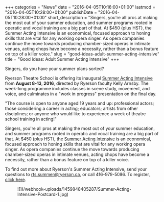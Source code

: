 +++
categories = "News"
date = "2016-04-05T10:16:00+01:00"
lastmod = "2016-04-05T10:28:00+01:00"
publishDate = "2016-04-05T10:28:00+01:00"
short_description = "Singers, you're all pros at making the most out of your summer education, and summer programs rooted in operatic and vocal training are a big part of that. At $450 (plus HST), the Summer Acting Intensive is an economical, focused approach to honing skills that are vital for any working opera singer. As opera companies continue the move towards producing chamber-sized operas in intimate venues, acting chops have become a necessity, rather than a bonus feature on top of a killer voice."
slug = "good-ideas-adult-summer-acting-intensive"
title = "Good ideas: Adult Summer Acting Intensive"
+++

Singers, do you have your summer plans sorted?

Ryerson Theatre School is offering its inaugural [Summer Acting Intensive](http://ryerson.ca/theatreschool/summer/summer-acting-intensive/index.html#) from **August 8-13, 2016**, directed by Ryerson faculty Kelly Arnsby. The week-long programme includes classes in scene study, movement, and voice, and culminates in a "work in progress" presentation on the final day.

"The course is open to anyone aged 19 years and up:  professional actors; those considering a career in acting; educators; artists from other disciplines; or anyone who would like to experience a week of theatre school training in acting!"

Singers, you're all pros at making the most out of your summer education, and summer programs rooted in operatic and vocal training are a big part of that. At $450 (plus HST), the [Summer Acting Intensive](http://ryerson.ca/theatreschool/summer/summer-acting-intensive/index.html#) is an economical, focused approach to honing skills that are vital for any working opera singer. As opera companies continue the move towards producing chamber-sized operas in intimate venues, acting chops have become a necessity, rather than a bonus feature on top of a killer voice.

To find out more about Ryerson's Summer Acting Intensive, send your questions to [rts.summer@ryerson.ca](mailto:rts.summer@ryerson.ca), or call 416-979-5086. To register, [click here](https://www.eply.com/RyersonTheatreSchoolAdultSummerActingIntensive1463316).

<figure data-type="image">
![](/webhook-uploads/1459848405287/Summer-Acting-Intensive-Postcard-1.jpg)
</figure>
